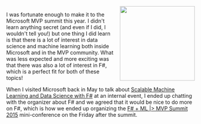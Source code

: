 <a href="http://www.functional-programming.net">
<img src="http://tomasp.net/blog/2015/fsharp-ml-mvp/fsml.png" style="width:200px;float:right;margin:0px 0px 15px 15px" />
</a>

I was fortunate enough to make it to the Microsoft MVP summit this year. I didn't learn anything 
secret (and even if I did, I wouldn't tell you!) but one thing I did learn is that there is a lot
of interest in data science and machine learning both inside Microsoft and in the MVP community.
What was less expected and more exciting was that there was also a lot of interest in F#, which 
is a perfect fit for both of these topics!

When I visited Microsoft back in May to talk about [Scalable Machine Learning and Data Science 
with F#](http://tpetricek.github.io/Talks/2015/scalable-ml-ds-fsharp/redmond/) at an internal event, 
I ended up chatting with the organizer about F# and we agreed that it would be nice to do more
on F#, which is how we ended up organizing the [F# + ML |> MVP Summit 2015](http://fsharpworks.com/mvp-summit/2015.html)
mini-conference on the Friday after the summit.
